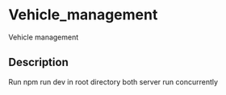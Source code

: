# Vehicle_management
Vehicle management

## Description
Run npm run dev in root directory both server run concurrently 
